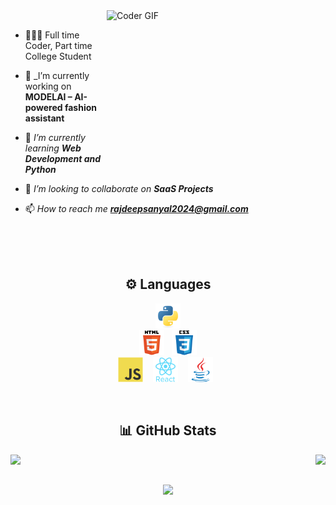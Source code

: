 <div>
<a href="https://github.com/rajdeep-2004"><img alt="Coder GIF" height=250 width=350 src="https://miro.medium.com/max/1360/0*7Q3yvSIv_t0ioJ-Z.gif" align="right" /></a>
<br>

- 👨🏻‍💻 Full time Coder, Part time College Student
  
- 🔭 _I’m currently working on **MODELAI – AI-powered fashion assistant**

- 🌱 _I’m currently learning **Web Development and Python**_

- 👯 _I’m looking to collaborate on **SaaS Projects**_

- 📫 _How to reach me **rajdeepsanyal2024@gmail.com**_
</div

<br>
<br>
<br>
<br>

<h2 align="center" >⚙️ Languages</h3>

<div align="center">
<a href="https://python.org"><img src="https://raw.githubusercontent.com/devicons/devicon/master/icons/python/python-original.svg" alt="python" width="40" height="40"/></a> 
  <br>
<a href="https://developer.mozilla.org/en-US/docs/Web/HTML"><img src="https://raw.githubusercontent.com/devicons/devicon/master/icons/html5/html5-original-wordmark.svg" alt="html5" width="40" height="40"/></a>
  &nbsp;
<a href="https://developer.mozilla.org/en-US/docs/Web/CSS"><img src="https://raw.githubusercontent.com/devicons/devicon/master/icons/css3/css3-original-wordmark.svg" alt="css3" width="40" height="40"/></a>
  <br>
<a href="https://developer.mozilla.org/en-US/docs/Web/JavaScript"><img src="https://raw.githubusercontent.com/devicons/devicon/master/icons/javascript/javascript-original.svg" alt="javascript" width="40" height="40"/></a>&nbsp;&nbsp;&nbsp;
<a href="https://react.dev/"><img src="https://raw.githubusercontent.com/devicons/devicon/master/icons/react/react-original-wordmark.svg" alt="react" width="40" height="40"/></a>&nbsp;&nbsp;&nbsp;
<a href="https://www.java.com/en/"><img src="https://raw.githubusercontent.com/devicons/devicon/master/icons/java/java-original.svg" alt="java" width="40" height="40"/></a>&nbsp;&nbsp;

&nbsp;&nbsp;
## 📊 GitHub Stats  

  <img src="https://github-readme-streak-stats.herokuapp.com/?user=rajdeep-2004&theme=radical" align="left"/>
&nbsp;&nbsp;
  <img src="https://github-readme-stats.vercel.app/api?username=rajdeep-2004&show_icons=true&theme=radical" align="right" />


  <br>
  <br>

<p align="center">
  <img src="https://github-readme-stats.vercel.app/api/top-langs/?username=rajdeep-2004&layout=compact&theme=radical" />
</p>
